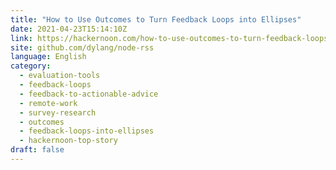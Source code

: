 ```yaml
---
title: "How to Use Outcomes to Turn Feedback Loops into Ellipses"
date: 2021-04-23T15:14:10Z
link: https://hackernoon.com/how-to-use-outcomes-to-turn-feedback-loops-into-ellipses-zgs35pl?source=rss&utm_medium=RSS&utm_source=news.12bit.vn
site: github.com/dylang/node-rss
language: English
category:
  - evaluation-tools
  - feedback-loops
  - feedback-to-actionable-advice
  - remote-work
  - survey-research
  - outcomes
  - feedback-loops-into-ellipses
  - hackernoon-top-story
draft: false
---
```

